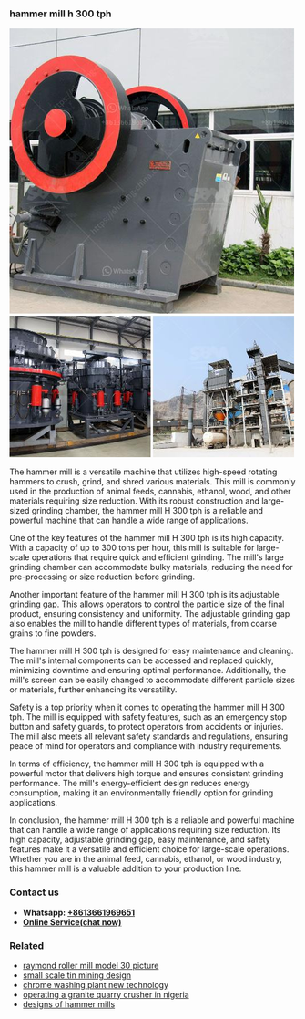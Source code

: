 <h3>hammer mill h 300 tph</h3><img src='1708332900.jpg' alt=''><p>The hammer mill is a versatile machine that utilizes high-speed rotating hammers to crush, grind, and shred various materials. This mill is commonly used in the production of animal feeds, cannabis, ethanol, wood, and other materials requiring size reduction. With its robust construction and large-sized grinding chamber, the hammer mill H 300 tph is a reliable and powerful machine that can handle a wide range of applications.</p><p>One of the key features of the hammer mill H 300 tph is its high capacity. With a capacity of up to 300 tons per hour, this mill is suitable for large-scale operations that require quick and efficient grinding. The mill's large grinding chamber can accommodate bulky materials, reducing the need for pre-processing or size reduction before grinding.</p><p>Another important feature of the hammer mill H 300 tph is its adjustable grinding gap. This allows operators to control the particle size of the final product, ensuring consistency and uniformity. The adjustable grinding gap also enables the mill to handle different types of materials, from coarse grains to fine powders.</p><p>The hammer mill H 300 tph is designed for easy maintenance and cleaning. The mill's internal components can be accessed and replaced quickly, minimizing downtime and ensuring optimal performance. Additionally, the mill's screen can be easily changed to accommodate different particle sizes or materials, further enhancing its versatility.</p><p>Safety is a top priority when it comes to operating the hammer mill H 300 tph. The mill is equipped with safety features, such as an emergency stop button and safety guards, to protect operators from accidents or injuries. The mill also meets all relevant safety standards and regulations, ensuring peace of mind for operators and compliance with industry requirements.</p><p>In terms of efficiency, the hammer mill H 300 tph is equipped with a powerful motor that delivers high torque and ensures consistent grinding performance. The mill's energy-efficient design reduces energy consumption, making it an environmentally friendly option for grinding applications.</p><p>In conclusion, the hammer mill H 300 tph is a reliable and powerful machine that can handle a wide range of applications requiring size reduction. Its high capacity, adjustable grinding gap, easy maintenance, and safety features make it a versatile and efficient choice for large-scale operations. Whether you are in the animal feed, cannabis, ethanol, or wood industry, this hammer mill is a valuable addition to your production line.</p><h3>Contact us</h3><ul><li><strong>Whatsapp:&nbsp;<a href="https://wa.me/8613661969651">+8613661969651</a></strong></li><li><a href="https://swt.shibang-china.com/?git&amp;zhl&amp;hammer mill h 300 tph"><strong>Online Service(chat now)</strong></a></li></ul><h3>Related</h3><ul><li><a href='raymond roller mill model 30 picture.md'>raymond roller mill model 30 picture</a></li><li><a href='small scale tin mining design.md'>small scale tin mining design</a></li><li><a href='chrome washing plant new technology.md'>chrome washing plant new technology</a></li><li><a href='operating a granite quarry crusher in nigeria.md'>operating a granite quarry crusher in nigeria</a></li><li><a href='designs of hammer mills.md'>designs of hammer mills</a></li></ul>